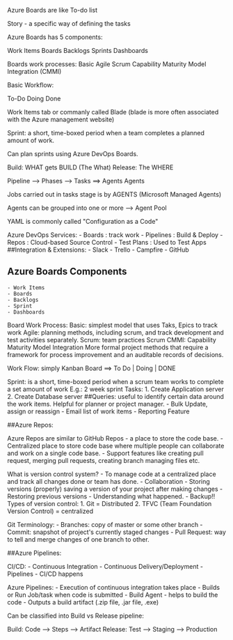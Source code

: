 Azure Boards are like To-do list

Story - a specific way of defining the tasks

Azure Boards has 5 components:

Work Items
Boards
Backlogs
Sprints
Dashboards

Boards work processes:
Basic
Agile
Scrum
Capability Maturity Model Integration (CMMI)

Basic Workflow:

To-Do
Doing
Done

Work Items tab or commanly called Blade (blade is more often associated with the Azure management website)

Sprint: a short, time-boxed period when a team completes a planned amount of work.

Can plan sprints using Azure DevOps Boards.

Build: WHAT gets BUILD (The What)
Release: The WHERE 

Pipeline --> Phases --> Tasks ==> Agents Agents

Jobs carried out in tasks stage is by AGENTS (Microsoft Managed Agents)

Agents can be grouped into one or more --> Agent Pool


YAML is commonly called "Configuration as a Code"


Azure DevOps Services:
    - Boards : track work
    - Pipelines : Build & Deploy
    - Repos : Cloud-based Source Control
    - Test Plans : Used to Test Apps
##Integration & Extensions:
    - Slack
    - Trello
    - Campfire
    - GitHub
## Azure Boards Components
    - Work Items
    - Boards
    - Backlogs
    - Sprint
    - Dashboards
Board Work Process:
Basic: simplest model that uses Taks, Epics to track work
Agile:  planning methods, including scrum, and track development and test activities separately.
Scrum: team practices Scrum
CMMI:  Capability Maturity Model Integration
More formal project methods that require a framework for process improvement and an auditable records of decisions.

Work Flow:   simply Kanban Board ==> To Do   | Doing   | DONE

Sprint: is a short, time-boxed period when a scrum team works to complete a set amount of work
E.g.: 2 week sprint
Tasks:
    1. Create Application server
    2. Create Database server
##Queries: useful to identify certain data around the work items. Helpful for planner or project manager.
    - Bulk Update, assign or reassign
    - Email list of work items
    - Reporting Feature

##Azure Repos: 

Azure Repos are similar to GitHub Repos - a place to store the code base.
    - Centralized place to store code base where multiple people can collaborate and work on a single code base.
    - Support features like creating pull request, merging pull requests, creating branch managing files etc.

What is version control system?
    - To manage code at a centralized place and track all changes done or team has done.
    - Collaboration
    - Storing versions (properly) saving a version of your project after making changes
    - Restoring previous versions
    - Understanding what happened.
    - Backup!!
Types of version control:
    1. Git = Distributed
    2. TFVC (Team Foundation Version Control) = centralized
 

Git Terminology:
    - Branches: copy of master or some other branch
    - Commit: snapshot of project's currently staged changes
    - Pull Request: way to tell and merge changes of one branch to other.

##Azure Pipelines:

CI/CD:
    - Continuous Integration
    - Continuous Delivery/Deployment
    - Pipelines - CI/CD happens

Azure Pipelines:
    - Execution of continuous integration takes place
    - Builds or Run Job/task when code is submitted
    - Build Agent - helps to build the code
    - Outputs a build artifact (.zip file, .jar file, .exe)

Can be classified into Build vs Release pipeline:

Build:
Code --> Steps --> Artifact
Release:
Test --> Staging --> Production